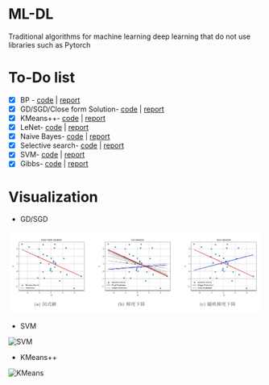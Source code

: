 # ML-DL
Traditional algorithms for machine learning deep learning that do not use libraries such as Pytorch

#  To-Do list

- [x] BP - [code](链接到代码的URL) | [report](链接到报告的URL)
- [x] GD/SGD/Close form Solution- [code](链接到代码的URL) | [report](链接到报告的URL)
- [x] KMeans++- [code](链接到代码的URL) | [report](链接到报告的URL)
- [x] LeNet- [code](链接到代码的URL) | [report](链接到报告的URL)
- [x] Naive Bayes- [code](链接到代码的URL) | [report](链接到报告的URL)
- [x] Selective search- [code](链接到代码的URL) | [report](链接到报告的URL)
- [x] SVM- [code](链接到代码的URL) | [report](链接到报告的URL)
- [x] Gibbs- [code](链接到代码的URL) | [report](链接到报告的URL)

# Visualization

- GD/SGD

![GD](https://github.com/neverwinHao/ML-DL/blob/main/img/GD.png)

- SVM

![SVM](https://github.com/neverwinHao/ML-DL/tree/main/img/SVM.png)

- KMeans++

![KMeans](https://github.com/neverwinHao/ML-DL/tree/main/img/KMeans.jpg)
